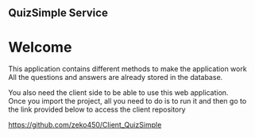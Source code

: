 
## QuizSimple Service

# Welcome

This application contains different methods to make the application work  
All the questions and answers are already stored in the database.  

You also need the client side to be able to use this web application.  
Once you import the project, all you need to do is to run it and then go to the link provided below to access the client repository

https://github.com/zeko450/Client_QuizSimple


